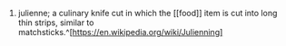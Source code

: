 1. julienne; a culinary knife cut in which the [[food]] item is cut into long thin strips, similar to matchsticks.^[https://en.wikipedia.org/wiki/Julienning]